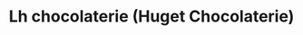---
title: "Lh chocolaterie (Huget Chocolaterie)"
url: /nimes/lh-chocolaterie-huget-chocolaterie/
shop: Schokolade
---